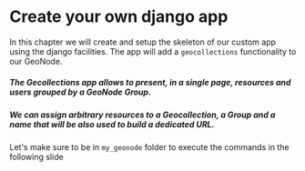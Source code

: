 # Create your own django app

In this chapter we will create and setup the skeleton of our custom app using the django facilities.
The app will add a `geocollections` functionality to our GeoNode.

##### The Gecollections app allows to present, in a single page, resources and users grouped by a GeoNode Group.
##### We can assign arbitrary resources to a Geocollection, a Group and a name that will be also used to build a dedicated URL.

Let's make sure to be in `my_geonode` folder to execute the commands in the following slide
